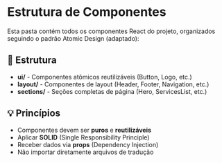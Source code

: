 # Estrutura de Componentes

Esta pasta contém todos os componentes React do projeto, organizados seguindo o padrão Atomic Design (adaptado):

## 📁 Estrutura

- **ui/** - Componentes atômicos reutilizáveis (Button, Logo, etc.)
- **layout/** - Componentes de layout (Header, Footer, Navigation, etc.)
- **sections/** - Seções completas de página (Hero, ServicesList, etc.)

## 💡 Princípios

- Componentes devem ser **puros** e **reutilizáveis**
- Aplicar **SOLID** (Single Responsibility Principle)
- Receber dados via **props** (Dependency Injection)
- Não importar diretamente arquivos de tradução
